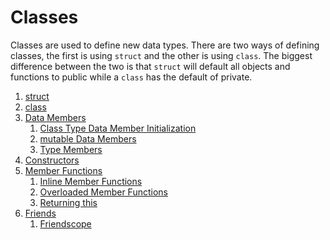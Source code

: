 # Classes
Classes are used to define new data types. There are two ways of defining classes, the first is using `struct` and 
the other is using `class`. The biggest difference between the two is that `struct` will default all objects and 
functions to public while a `class` has the default of private. 

1. [struct](Struct.md)
2. [class](Class.md)
3. [Data Members](DataMembers.md)
    1. [Class Type Data Member Initialization](DataMembers.md#class-type-data-member-initialization)
    2. [mutable Data Members](DataMembers.md#mutable-data-members)
    3. [Type Members](DataMembers.md#type-members)
4. [Constructors](Constructors.md)
5. [Member Functions](MemberFunctions.md)
    1. [Inline Member Functions](MemberFunctions.md#inline-member-functions)
    2. [Overloaded Member Functions](MemberFunctions.md#overloaded-member-functions)
    3. [Returning this](MemberFunctions.md#returning-this)
6. [Friends](Friends.md)
    1. [Friendscope](Friends.md#friendscope)
   

